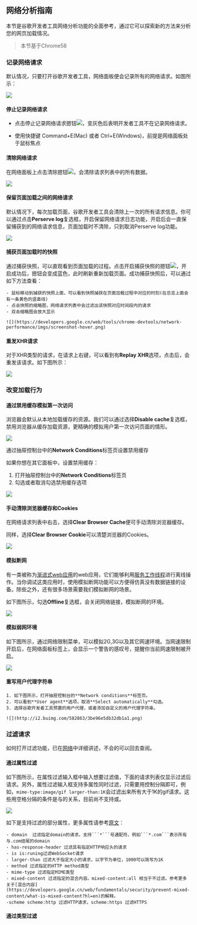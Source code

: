 ## 网络分析指南

本节是谷歌开发者工具网络分析功能的全面参考，通过它可以探索新的方法来分析您的网页加载情况。

> 本节基于Chrome58

### 记录网络请求

默认情况，只要打开谷歌开发者工具，网络面板便会记录所有的网络请求。如图所示：

![](https://developers.google.cn/web/tools/chrome-devtools/network-performance/imgs/network.png)

#### 停止记录网络请求

- 点击停止记录网络请求摁钮![](https://developers.google.cn/web/tools/chrome-devtools/network-performance/imgs/record-on.png)，变灰色后表明开发者工具不在记录网络请求。

- 使用快捷键 Command+E(Mac) 或者 Ctrl+E(Windows)，前提是网络面板处于鼠标焦点

#### 清除网络请求

在网络面板上点击清除摁钮![](https://developers.google.cn/web/tools/chrome-devtools/network-performance/imgs/clear-requests.png)，会清除请求列表中的所有数据。

![](http://p1.bqimg.com/582863/cc403242848349bd.png)


#### 保留页面加载之间的网络请求

默认情况下，每次加载页面，谷歌开发者工具会清除上一次的所有请求信息。你可以通过点击**Perserve log**复选框，开启保留网络请求日志功能，开启后会一直保留捕获到的网络请求信息，页面加载时不清除，只到取消Perserve log功能。

![](http://p1.bqimg.com/582863/6b5d0028ad8e536b.png)

#### 捕获页面加载时的快照

通过捕获快照，可以直观看到页面加载的过程。点击开启捕获快照的摁钮![](https://developers.google.cn/web/tools/chrome-devtools/network-performance/imgs/capture-screenshots.png)，开启成功后，摁钮会变成蓝色，此时刷新重新加载页面。成功捕获快照后，可以通过如下方法查看：

    - 鼠标移动到捕获的快照上面，可以看到快照捕获在页面加载过程中对应的时刻(在总览上面会有一条黄色的竖直线)
    - 点击快照的缩略图，网络请求列表中会过滤出该快照对应时间段内的请求
    - 双击缩略图会放大显示
    
    ![](https://developers.google.cn/web/tools/chrome-devtools/network-performance/imgs/screenshot-hover.png)
    
#### 重发XHR请求

对于XHR类型的请求，在请求上右键，可以看到有**Replay XHR**选项，点击后，会重发该请求。如下图所示：

![](https://developers.google.cn/web/tools/chrome-devtools/network-performance/imgs/replay-xhr.png)

### 改变加载行为

#### 通过禁用缓存模拟第一次访问

浏览器会默认从本地加载缓存的资源。我们可以通过选择**Disable cache**复选框，禁用浏览器从缓存加载资源，更精确的模拟用户第一次访问页面的情形。

![](http://p1.bpimg.com/582863/38f45b3859b52eb6.png)

通过抽屉控制台中的**Network Conditions**标签页设置禁用缓存

如果你想在其它面板中，设置禁用缓存：

1. 打开抽屉控制台中的**Network Conditions**标签页
2. 勾选或者取消勾选禁用缓存选项

![](http://p1.bpimg.com/582863/24cbedd7a36876e5.png)

#### 手动清除浏览器缓存和Cookies

在网络请求列表中右击，选择**Clear Browser Cache**便可手动清除浏览器缓存。

同样，选择**Clear Browser Cookie**可以清楚浏览器的Cookies。

![](https://developers.google.cn/web/tools/chrome-devtools/network-performance/imgs/clear-browser-cache.png)

#### 模拟断网

有一类被称为[渐进式web应用](https://developers.google.cn/web/progressive-web-apps/)的web应用，它们能够利用[服务工作线程](https://developers.google.cn/web/fundamentals/getting-started/primers/service-workers)进行离线操作。当你调试这类应用时，使用模拟断网功能可以方便得仿真没有数据链接的设备。除些之外，还有很多场景需要我们模拟断网的场景。

如下图所示，勾选**Offline**复选框，会关闭网络链接，模拟断网的环境。

![](http://p1.bpimg.com/582863/1d6d0effbfbc9467.png)

#### 模拟弱网环境

如下图所示，通过网络限制菜单，可以模拟2G,3G以及其它网速环境。当网速限制开启后，在网络面板标签上，会显示一个警告的感叹号，提醒你当前网速限制被开启。

![](http://p1.bpimg.com/582863/b8ecc3a56080949c.png)

#### 重写用户代理字符串

    1. 如下图所示，打开抽屉控制台的**Network conditions**标签页。
    2. 可以看到**User agent**选项，取消**Select automatically**勾选。
    3. 选择谷歌开发者工具预置的用户代理，或者添加自定义的用户代理字符串。
    
    ![](http://i2.buimg.com/582863/3be96e5db32db1a1.png)

### 过滤请求

如何打开过滤功能，已在[网络](网络.md)中详细讲述，不会的可以回去查阅。

#### 通过属性过滤

如下图所示，在属性过滤输入框中输入想要过滤值，下面的请求列表仅显示过滤后请求。另外，属性过滤输入框支持多属性同时过滤，只需要用控制分隔即可，例如，```mime-type:image/gif larger-than:1K```会过滤出来所有大于1K的gif请求。这些用空格分隔的条件是与的关系，目前尚不支持或。

![](http://i2.buimg.com/582863/19aa6f22b1a3e930.png)

如下是支持过滤的部分属性，更多属性请参考[原文](https://developers.google.cn/web/tools/chrome-devtools/network-performance/reference#network-conditions?hl=en)：

    - domain  过滤指定domain的请求。支持```*```号通配符，例如```*.com```表示所有与.com结尾的domain
    - has-response-header 过滤具有指定HTTP响应头的请求
    - is is:runing过滤WebSocket请求
    - larger-than 过滤大于指定大小的请求，以字节为单位，1000可以简写为1K
    - method 过滤指定的HTTP method类型
    - mime-type 过滤指定MIME类型
    - mixed-content 过滤指定的混合内容。mixed-content:all 相当于不过滤。参考更多关于[混合内容](https://developers.google.cn/web/fundamentals/security/prevent-mixed-content/what-is-mixed-content?hl=en)的解释。
    -scheme scheme:http 过滤HTTP请求，scheme:https 过滤HTTPS
    
#### 通过类型过滤



    


